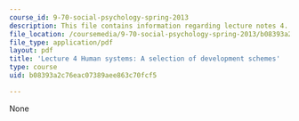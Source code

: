 ```yaml
---
course_id: 9-70-social-psychology-spring-2013
description: This file contains information regarding lecture notes 4.
file_location: /coursemedia/9-70-social-psychology-spring-2013/b08393a2c76eac07389aee863c70fcf5_MIT9_70S13_dvlpt_schms_L4.pdf
file_type: application/pdf
layout: pdf
title: 'Lecture 4 Human systems: A selection of development schemes'
type: course
uid: b08393a2c76eac07389aee863c70fcf5

---
```

None